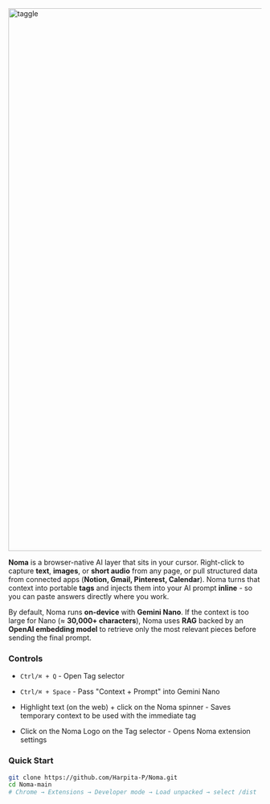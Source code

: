 
<img width="1920" height="1080" alt="taggle" src="https://github.com/user-attachments/assets/309c9037-52f0-44d9-97b9-ec865a73e3db" />

**Noma** is a browser-native AI layer that sits in your cursor. Right-click to capture **text**, **images**, or **short audio** from any page, or pull structured data from connected apps (**Notion, Gmail, Pinterest, Calendar**). Noma turns that context into portable **tags** and injects them into your AI prompt **inline** - so you can paste answers directly where you work.

By default, Noma runs **on-device** with **Gemini Nano**. If the context is too large for Nano (≈ **30,000+ characters**), Noma uses **RAG** backed by an **OpenAI embedding model** to retrieve only the most relevant pieces before sending the final prompt.

### Controls

- `Ctrl/⌘ + Q` - Open Tag selector 
- `Ctrl/⌘ + Space` - Pass "Context + Prompt" into Gemini Nano 

- Highlight text (on the web) + click on the Noma spinner - Saves temporary context to be used with the immediate tag

- Click on the Noma Logo on the Tag selector - Opens Noma extension settings 

### Quick Start

```bash
git clone https://github.com/Harpita-P/Noma.git
cd Noma-main
# Chrome → Extensions → Developer mode → Load unpacked → select /dist
